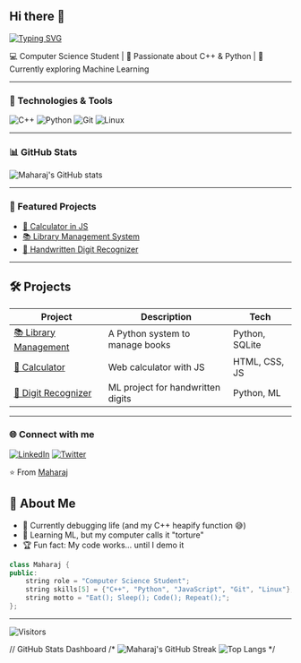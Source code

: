 ## Hi there 👋

[![Typing SVG](https://readme-typing-svg.demolab.com?font=Fira+Code&pause=1000&color=00F700&width=435&lines=CS+Student;C%2B%2B+Enthusiast;Pythonista;Future+AI+Engineer)](https://git.io/typing-svg)

💻 Computer Science Student | 🚀 Passionate about C++ & Python | 🌱 Currently exploring Machine Learning  

---

### 🔧 Technologies & Tools
![C++](https://img.shields.io/badge/-C++-00599C?logo=cplusplus&logoColor=white)
![Python](https://img.shields.io/badge/-Python-3776AB?logo=python&logoColor=white)
![Git](https://img.shields.io/badge/-Git-F05032?logo=git&logoColor=white)
![Linux](https://img.shields.io/badge/-Linux-FCC624?logo=linux&logoColor=black)

---

### 📊 GitHub Stats
![Maharaj's GitHub stats](https://github-readme-stats.vercel.app/api?username=YOUR_USERNAME&show_icons=true&theme=radical)

---

### 🚀 Featured Projects
- [🔢 Calculator in JS](https://github.com/YOUR_USERNAME/calculator)
- [📚 Library Management System](https://github.com/YOUR_USERNAME/library-management)
- [🤖 Handwritten Digit Recognizer](https://github.com/YOUR_USERNAME/digit-recognizer)

---

## 🛠️ Projects
| Project | Description | Tech |
|---------|-------------|------|
| [📚 Library Management](https://github.com/YOUR_USERNAME/library-management) | A Python system to manage books | Python, SQLite |
| [🔢 Calculator](https://github.com/YOUR_USERNAME/calculator) | Web calculator with JS | HTML, CSS, JS |
| [🤖 Digit Recognizer](https://github.com/YOUR_USERNAME/digit-recognizer) | ML project for handwritten digits | Python, ML |

---

### 🌐 Connect with me
[![LinkedIn](https://img.shields.io/badge/LinkedIn-blue?logo=linkedin&logoColor=white)](YOUR_LINKEDIN_URL)
[![Twitter](https://img.shields.io/badge/Twitter-blue?logo=twitter&logoColor=white)](YOUR_TWITTER_URL)

⭐️ From [Maharaj](https://github.com/YOUR_USERNAME)


## 🚀 About Me
- 🔭 Currently debugging life (and my C++ heapify function 😅)
- 🌱 Learning ML, but my computer calls it "torture"
- 🏆 Fun fact: My code works… until I demo it

```cpp
class Maharaj {
public:
    string role = "Computer Science Student";
    string skills[5] = {"C++", "Python", "JavaScript", "Git", "Linux"};
    string motto = "Eat(); Sleep(); Code(); Repeat();";
};
```
---

![Visitors](https://komarev.com/ghpvc/?username=YOUR_USERNAME&style=flat-square&color=blue)

// GitHub Stats Dashboard
/*
![Maharaj's GitHub Streak](https://streak-stats.demolab.com?user=YOUR_USERNAME&theme=radical&hide_border=true)
![Top Langs](https://github-readme-stats.vercel.app/api/top-langs/?username=YOUR_USERNAME&layout=compact&theme=tokyonight)
*/


